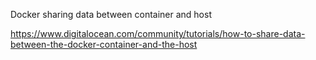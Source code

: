 Docker sharing data between container and host

https://www.digitalocean.com/community/tutorials/how-to-share-data-between-the-docker-container-and-the-host
